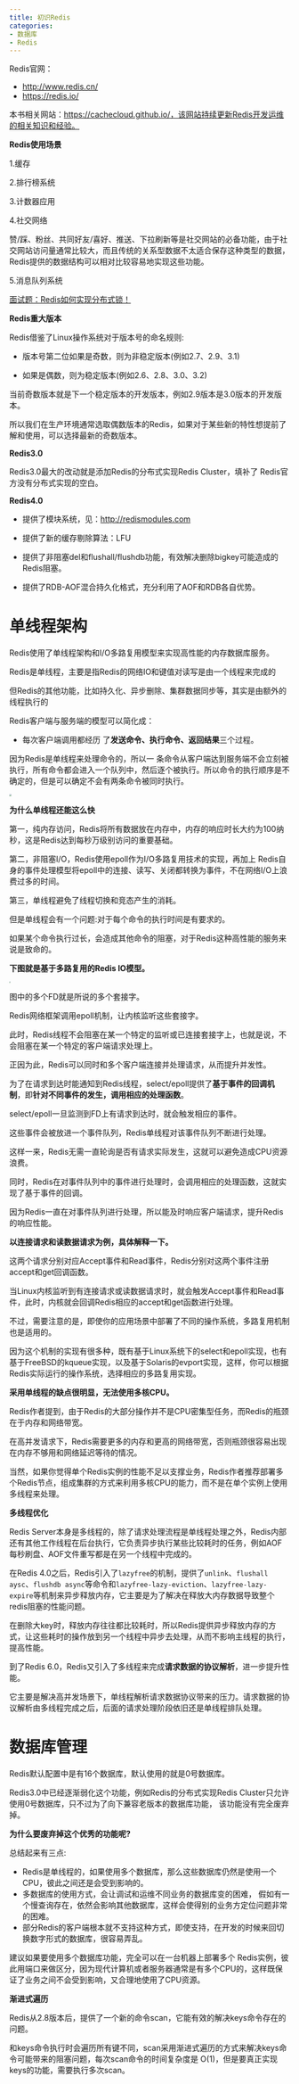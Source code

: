 ```yaml
---
title: 初识Redis
categories: 
- 数据库
- Redis
---
```


Redis官网：

* http://www.redis.cn/
* https://redis.io/

本书相关网站：https://cachecloud.github.io/，该网站持续更新Redis开发运维的相关知识和经验。

**Redis使用场景**

1.缓存

2.排行榜系统

3.计数器应用

4.社交网络

赞/踩、粉丝、共同好友/喜好、推送、下拉刷新等是社交网站的必备功能，由于社交网站访问量通常比较大，而且传统的关系型数据不太适合保存这种类型的数据，Redis提供的数据结构可以相对比较容易地实现这些功能。

5.消息队列系统

[面试题：Redis如何实现分布式锁！](https://mp.weixin.qq.com/s/VHRO754P2jIjb3H4xhU4hg)

**Redis重大版本**

Redis借鉴了Linux操作系统对于版本号的命名规则:

* 版本号第二位如果是奇数，则为非稳定版本(例如2.7、2.9、3.1)

* 如果是偶数，则为稳定版本(例如2.6、2.8、3.0、3.2)

当前奇数版本就是下一个稳定版本的开发版本，例如2.9版本是3.0版本的开发版本。

所以我们在生产环境通常选取偶数版本的Redis，如果对于某些新的特性想提前了解和使用，可以选择最新的奇数版本。

**Redis3.0**

Redis3.0最大的改动就是添加Redis的分布式实现Redis Cluster，填补了 Redis官方没有分布式实现的空白。

**Redis4.0**

* 提供了模块系统，见：http://redismodules.com

* 提供了新的缓存剔除算法：LFU

* 提供了非阻塞del和flushall/flushdb功能，有效解决删除bigkey可能造成的Redis阻塞。 

* 提供了RDB-AOF混合持久化格式，充分利用了AOF和RDB各自优势。

# 单线程架构

Redis使用了单线程架构和I/O多路复用模型来实现高性能的内存数据库服务。

Redis是单线程，主要是指Redis的网络IO和键值对读写是由一个线程来完成的

但Redis的其他功能，比如持久化、异步删除、集群数据同步等，其实是由额外的线程执行的

Redis客户端与服务端的模型可以简化成：

* 每次客户端调用都经历 了**发送命令、执行命令、返回结果**三个过程。

因为Redis是单线程来处理命令的，所以一 条命令从客户端达到服务端不会立刻被执行，所有命令都会进入一个队列中，然后逐个被执行。所以命令的执行顺序是不确定的，但是可以确定不会有两条命令被同时执行。

<img src="https://img-blog.csdnimg.cn/1012e93c0d664c5c8e6c1814dd4b5f73.png" style="zoom:25%;" />

**为什么单线程还能这么快**

第一，纯内存访问，Redis将所有数据放在内存中，内存的响应时长大约为100纳秒，这是Redis达到每秒万级别访问的重要基础。

第二，非阻塞I/O，Redis使用epoll作为I/O多路复用技术的实现，再加上 Redis自身的事件处理模型将epoll中的连接、读写、关闭都转换为事件，不在网络I/O上浪费过多的时间。

第三，单线程避免了线程切换和竞态产生的消耗。

但是单线程会有一个问题:对于每个命令的执行时间是有要求的。

如果某个命令执行过长，会造成其他命令的阻塞，对于Redis这种高性能的服务来说是致命的。

**下图就是基于多路复用的Redis IO模型。**

<img src="https://img-blog.csdnimg.cn/d5d7017fb07d45b6b65183159d3c7beb.png" style="zoom:15%;" />

图中的多个FD就是所说的多个套接字。

Redis网络框架调用epoll机制，让内核监听这些套接字。

此时，Redis线程不会阻塞在某一个特定的监听或已连接套接字上，也就是说，不会阻塞在某一个特定的客户端请求处理上。

正因为此，Redis可以同时和多个客户端连接并处理请求，从而提升并发性。

为了在请求到达时能通知到Redis线程，select/epoll提供了**基于事件的回调机制**，即**针对不同事件的发生，调用相应的处理函数**。

select/epoll一旦监测到FD上有请求到达时，就会触发相应的事件。

这些事件会被放进一个事件队列，Redis单线程对该事件队列不断进行处理。

这样一来，Redis无需一直轮询是否有请求实际发生，这就可以避免造成CPU资源浪费。

同时，Redis在对事件队列中的事件进行处理时，会调用相应的处理函数，这就实现了基于事件的回调。

因为Redis一直在对事件队列进行处理，所以能及时响应客户端请求，提升Redis的响应性能。

**以连接请求和读数据请求为例，具体解释一下。**

这两个请求分别对应Accept事件和Read事件，Redis分别对这两个事件注册accept和get回调函数。

当Linux内核监听到有连接请求或读数据请求时，就会触发Accept事件和Read事件，此时，内核就会回调Redis相应的accept和get函数进行处理。

不过，需要注意的是，即使你的应用场景中部署了不同的操作系统，多路复用机制也是适用的。

因为这个机制的实现有很多种，既有基于Linux系统下的select和epoll实现，也有基于FreeBSD的kqueue实现，以及基于Solaris的evport实现，这样，你可以根据Redis实际运行的操作系统，选择相应的多路复用实现。

**采用单线程的缺点很明显，无法使用多核CPU。**

Redis作者提到，由于Redis的大部分操作并不是CPU密集型任务，而Redis的瓶颈在于内存和网络带宽。

在高并发请求下，Redis需要更多的内存和更高的网络带宽，否则瓶颈很容易出现在内存不够用和网络延迟等待的情况。

当然，如果你觉得单个Redis实例的性能不足以支撑业务，Redis作者推荐部署多个Redis节点，组成集群的方式来利用多核CPU的能力，而不是在单个实例上使用多线程来处理。

**多线程优化**

Redis Server本身是多线程的，除了请求处理流程是单线程处理之外，Redis内部还有其他工作线程在后台执行，它负责异步执行某些比较耗时的任务，例如AOF每秒刷盘、AOF文件重写都是在另一个线程中完成的。

在Redis 4.0之后，Redis引入了`lazyfree`的机制，提供了`unlink`、`flushall aysc`、`flushdb async`等命令和`lazyfree-lazy-eviction`、`lazyfree-lazy-expire`等机制来异步释放内存，它主要是为了解决在释放大内存数据导致整个redis阻塞的性能问题。

在删除大key时，释放内存往往都比较耗时，所以Redis提供异步释放内存的方式，让这些耗时的操作放到另一个线程中异步去处理，从而不影响主线程的执行，提高性能。

到了Redis 6.0，Redis又引入了多线程来完成**请求数据的协议解析**，进一步提升性能。

它主要是解决高并发场景下，单线程解析请求数据协议带来的压力。请求数据的协议解析由多线程完成之后，后面的请求处理阶段依旧还是单线程排队处理。

# 数据库管理

Redis默认配置中是有16个数据库，默认使用的就是0号数据库。

Redis3.0中已经逐渐弱化这个功能，例如Redis的分布式实现Redis Cluster只允许使用0号数据库，只不过为了向下兼容老版本的数据库功能， 该功能没有完全废弃掉。

**为什么要废弃掉这个优秀的功能呢?**

总结起来有三点:

* Redis是单线程的，如果使用多个数据库，那么这些数据库仍然是使用一个CPU，彼此之间还是会受到影响的。
* 多数据库的使用方式，会让调试和运维不同业务的数据库变的困难， 假如有一个慢查询存在，依然会影响其他数据库，这样会使得别的业务方定位问题非常的困难。
* 部分Redis的客户端根本就不支持这种方式，即使支持，在开发的时候来回切换数字形式的数据库，很容易弄乱。

建议如果要使用多个数据库功能，完全可以在一台机器上部署多个 Redis实例，彼此用端口来做区分，因为现代计算机或者服务器通常是有多个CPU的，这样既保证了业务之间不会受到影响，又合理地使用了CPU资源。

**渐进式遍历**

Redis从2.8版本后，提供了一个新的命令scan，它能有效的解决keys命令存在的问题。

和keys命令执行时会遍历所有键不同，scan采用渐进式遍历的方式来解决keys命令可能带来的阻塞问题，每次scan命令的时间复杂度是 O(1)，但是要真正实现keys的功能，需要执行多次scan。